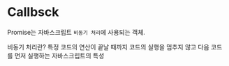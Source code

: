 # Callbsck

Promise는 자바스크립트 `비동기 처리`에 사용되는 객체.

비동기 처리란? 특정 코드의 연산이 끝날 때까지 코드의 실행을 멈추지 않고 다음 코드를 먼저 실행하는 자바스크립트의 특성
